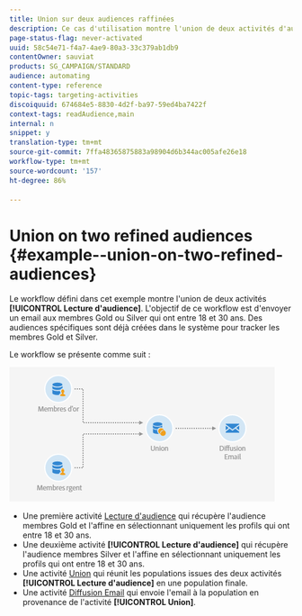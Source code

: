 ```yaml
---
title: Union sur deux audiences raffinées
description: Ce cas d'utilisation montre l'union de deux activités d'audience de lecture.
page-status-flag: never-activated
uuid: 58c54e71-f4a7-4ae9-80a3-33c379ab1db9
contentOwner: sauviat
products: SG_CAMPAIGN/STANDARD
audience: automating
content-type: reference
topic-tags: targeting-activities
discoiquuid: 674684e5-8830-4d2f-ba97-59ed4ba7422f
context-tags: readAudience,main
internal: n
snippet: y
translation-type: tm+mt
source-git-commit: 7ffa48365875883a98904d6b344ac005afe26e18
workflow-type: tm+mt
source-wordcount: '157'
ht-degree: 86%

---
```



# Union on two refined audiences {#example--union-on-two-refined-audiences}

Le workflow défini dans cet exemple montre l&#39;union de deux activités **[!UICONTROL Lecture d&#39;audience]**. L&#39;objectif de ce workflow est d&#39;envoyer un email aux membres Gold ou Silver qui ont entre 18 et 30 ans. Des audiences spécifiques sont déjà créées dans le système pour tracker les membres Gold et Silver.

Le workflow se présente comme suit :

![](assets/readaudience_activity_example1.png)

* Une première activité [Lecture d&#39;audience](../../automating/using/read-audience.md) qui récupère l&#39;audience membres Gold et l&#39;affine en sélectionnant uniquement les profils qui ont entre 18 et 30 ans.
* Une deuxième activité **[!UICONTROL Lecture d&#39;audience]** qui récupère l&#39;audience membres Silver et l&#39;affine en sélectionnant uniquement les profils qui ont entre 18 et 30 ans.
* Une activité [Union](../../automating/using/union.md) qui réunit les populations issues des deux activités **[!UICONTROL Lecture d&#39;audience]** en une population finale.
* Une activité [Diffusion Email](../../automating/using/email-delivery.md) qui envoie l&#39;email à la population en provenance de l&#39;activité **[!UICONTROL Union]**.
